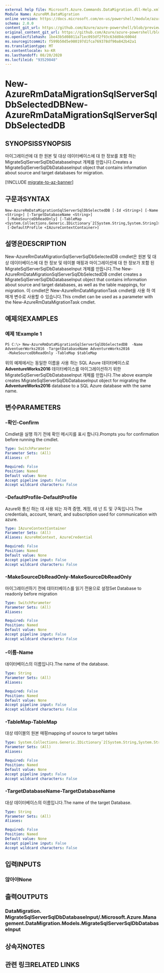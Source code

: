 ```yaml
---
external help file: Microsoft.Azure.Commands.DataMigration.dll-Help.xml
Module Name: AzureRM.DataMigration
online version: https://docs.microsoft.com/en-us/powershell/module/azurerm.datamigration/new-azurermdatamigrationsqlserversqldbselecteddb
schema: 2.0.0
content_git_url: https://github.com/Azure/azure-powershell/blob/preview/src/ResourceManager/DataMigration/Commands.DataMigration/help/New-AzureRmDataMigrationSqlServerSqlDbSelectedDB.md
original_content_git_url: https://github.com/Azure/azure-powershell/blob/preview/src/ResourceManager/DataMigration/Commands.DataMigration/help/New-AzureRmDataMigrationSqlServerSqlDbSelectedDB.md
ms.openlocfilehash: 1be43b5d08011a71ec093df2f93c63dd04c6004d
ms.sourcegitcommit: f599b50d5e980197d1fca769378df90a842b42a1
ms.translationtype: MT
ms.contentlocale: ko-KR
ms.lasthandoff: 08/20/2020
ms.locfileid: "93529848"
---
```

# <span data-ttu-id="e2add-101">New-AzureRmDataMigrationSqlServerSqlDbSelectedDB</span><span class="sxs-lookup"><span data-stu-id="e2add-101">New-AzureRmDataMigrationSqlServerSqlDbSelectedDB</span></span>

## <span data-ttu-id="e2add-102">SYNOPSIS</span><span class="sxs-lookup"><span data-stu-id="e2add-102">SYNOPSIS</span></span>
<span data-ttu-id="e2add-103">마이그레이션에 대 한 원본 및 대상 데이터베이스에 대 한 정보를 포함 하는 MigrateSqlServerSqlDbDatabaseInput 개체를 만듭니다.</span><span class="sxs-lookup"><span data-stu-id="e2add-103">Creates a MigrateSqlServerSqlDbDatabaseInput object that contains information about source and target databases for migration.</span></span>

[!INCLUDE [migrate-to-az-banner](../../includes/migrate-to-az-banner.md)]

## <span data-ttu-id="e2add-104">구문과</span><span class="sxs-lookup"><span data-stu-id="e2add-104">SYNTAX</span></span>

```
New-AzureRmDataMigrationSqlServerSqlDbSelectedDB [-Id <String>] [-Name <String>] [-TargetDatabaseName <String>]
 [-MakeSourceDbReadOnly] [-TableMap <System.Collections.Generic.IDictionary`2[System.String,System.String]>]
 [-DefaultProfile <IAzureContextContainer>]
```

## <span data-ttu-id="e2add-105">설명은</span><span class="sxs-lookup"><span data-stu-id="e2add-105">DESCRIPTION</span></span>
<span data-ttu-id="e2add-106">New-AzureRmDataMigrationSqlServerSqlDbSelectedDB cmdlet은 원본 및 대상 데이터베이스에 대 한 정보 및 테이블 매핑과 마이그레이션에 대 한 정보가 포함 된 MigrateSqlServerSqlDbDatabaseInput 개체를 만듭니다.</span><span class="sxs-lookup"><span data-stu-id="e2add-106">The New-AzureRmDataMigrationSqlServerSqlDbSelectedDB cmdlet creates a MigrateSqlServerSqlDbDatabaseInput object that contains information about source and target databases, as well as the table mappings, for migration.</span></span> <span data-ttu-id="e2add-107">이 cmdlet은 New-AzureRmDataMigrationTask cmdlet을 사용 하 여 매개 변수로 사용할 수 있습니다.</span><span class="sxs-lookup"><span data-stu-id="e2add-107">This cmdlet can be used as a parameter with the New-AzureRmDataMigrationTask cmdlet.</span></span>

## <span data-ttu-id="e2add-108">예제의</span><span class="sxs-lookup"><span data-stu-id="e2add-108">EXAMPLES</span></span>

### <span data-ttu-id="e2add-109">예제 1</span><span class="sxs-lookup"><span data-stu-id="e2add-109">Example 1</span></span>
```
PS C:\> New-AzureRmDataMigrationSqlServerSqlDbSelectedDB  -Name AdventuerWorks2016 -TargetDatabaseName AdventureWorks2016
 -MakeSourceDbReadOnly -TableMap $tableMap
```

<span data-ttu-id="e2add-110">위의 예제에서는 동일한 이름을 사용 하는 SQL Azure 데이터베이스로 **AdventureWorks2016** 데이터베이스를 마이그레이션하기 위한 MigrateSqlServerSqlDbDatabaseInput 개체를 만듭니다.</span><span class="sxs-lookup"><span data-stu-id="e2add-110">The above example creates MigrateSqlServerSqlDbDatabaseInput object for migrating the **AdventureWorks2016** database to a SQL Azure database with the same name.</span></span>

## <span data-ttu-id="e2add-111">변수</span><span class="sxs-lookup"><span data-stu-id="e2add-111">PARAMETERS</span></span>

### <span data-ttu-id="e2add-112">-확인</span><span class="sxs-lookup"><span data-stu-id="e2add-112">-Confirm</span></span>
<span data-ttu-id="e2add-113">Cmdlet을 실행 하기 전에 확인 메시지를 표시 합니다.</span><span class="sxs-lookup"><span data-stu-id="e2add-113">Prompts you for confirmation before running the cmdlet.</span></span>

```yaml
Type: SwitchParameter
Parameter Sets: (All)
Aliases: cf

Required: False
Position: Named
Default value: None
Accept pipeline input: False
Accept wildcard characters: False
```

### <span data-ttu-id="e2add-114">-DefaultProfile</span><span class="sxs-lookup"><span data-stu-id="e2add-114">-DefaultProfile</span></span>
<span data-ttu-id="e2add-115">Azure와 통신 하는 데 사용 되는 자격 증명, 계정, 테 넌 트 및 구독입니다.</span><span class="sxs-lookup"><span data-stu-id="e2add-115">The credentials, account, tenant, and subscription used for communication with azure.</span></span>

```yaml
Type: IAzureContextContainer
Parameter Sets: (All)
Aliases: AzureRmContext, AzureCredential

Required: False
Position: Named
Default value: None
Accept pipeline input: False
Accept wildcard characters: False
```

### <span data-ttu-id="e2add-116">-MakeSourceDbReadOnly</span><span class="sxs-lookup"><span data-stu-id="e2add-116">-MakeSourceDbReadOnly</span></span>
<span data-ttu-id="e2add-117">마이그레이션하기 전에 데이터베이스를 읽기 전용으로 설정</span><span class="sxs-lookup"><span data-stu-id="e2add-117">Set Database to readonly before migration</span></span>

```yaml
Type: SwitchParameter
Parameter Sets: (All)
Aliases: 

Required: False
Position: Named
Default value: None
Accept pipeline input: False
Accept wildcard characters: False
```

### <span data-ttu-id="e2add-118">-이름</span><span class="sxs-lookup"><span data-stu-id="e2add-118">-Name</span></span>
<span data-ttu-id="e2add-119">데이터베이스의 이름입니다.</span><span class="sxs-lookup"><span data-stu-id="e2add-119">The name of the database.</span></span>

```yaml
Type: String
Parameter Sets: (All)
Aliases: 

Required: False
Position: Named
Default value: None
Accept pipeline input: False
Accept wildcard characters: False
```

### <span data-ttu-id="e2add-120">-TableMap</span><span class="sxs-lookup"><span data-stu-id="e2add-120">-TableMap</span></span>
<span data-ttu-id="e2add-121">대상 테이블의 원본 매핑</span><span class="sxs-lookup"><span data-stu-id="e2add-121">mapping of source to target tables</span></span>

```yaml
Type: System.Collections.Generic.IDictionary`2[System.String,System.String]
Parameter Sets: (All)
Aliases: 

Required: False
Position: Named
Default value: None
Accept pipeline input: False
Accept wildcard characters: False
```

### <span data-ttu-id="e2add-122">-TargetDatabaseName</span><span class="sxs-lookup"><span data-stu-id="e2add-122">-TargetDatabaseName</span></span>
<span data-ttu-id="e2add-123">대상 데이터베이스의 이름입니다.</span><span class="sxs-lookup"><span data-stu-id="e2add-123">The name of the target Database.</span></span>

```yaml
Type: String
Parameter Sets: (All)
Aliases: 

Required: False
Position: Named
Default value: None
Accept pipeline input: False
Accept wildcard characters: False
```

## <span data-ttu-id="e2add-124">입력</span><span class="sxs-lookup"><span data-stu-id="e2add-124">INPUTS</span></span>

### <span data-ttu-id="e2add-125">않아야</span><span class="sxs-lookup"><span data-stu-id="e2add-125">None</span></span>


## <span data-ttu-id="e2add-126">출력</span><span class="sxs-lookup"><span data-stu-id="e2add-126">OUTPUTS</span></span>

### <span data-ttu-id="e2add-127">DataMigration. MigrateSqlServerSqlDbDatabaseInput/.</span><span class="sxs-lookup"><span data-stu-id="e2add-127">Microsoft.Azure.Management.DataMigration.Models.MigrateSqlServerSqlDbDatabaseInput</span></span>


## <span data-ttu-id="e2add-128">상속자</span><span class="sxs-lookup"><span data-stu-id="e2add-128">NOTES</span></span>

## <span data-ttu-id="e2add-129">관련 링크</span><span class="sxs-lookup"><span data-stu-id="e2add-129">RELATED LINKS</span></span>


